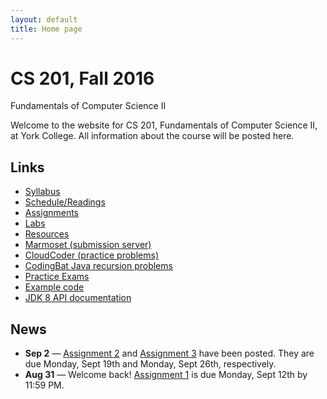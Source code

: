 ```yaml
---
layout: default
title: Home page
---
```


# CS 201, Fall 2016

<div id="subtitle">Fundamentals of Computer Science II</div>

Welcome to the website for CS 201, Fundamentals of Computer Science II, at York College.  All information about the course will be posted here.

## Links

* [Syllabus](syllabus.html)
* [Schedule/Readings](schedule.html)
* [Assignments](assign/index.html)
* [Labs](labs/index.html)
* [Resources](resources/index.html)
* [Marmoset (submission server)](https://cs.ycp.edu/marmoset)
* [CloudCoder (practice problems)](https://cs.ycp.edu/cloudcoder)
* [CodingBat Java recursion problems](http://codingbat.com/java/Recursion-1)
* [Practice Exams](practice/index.html)
* [Example code](examples/index.html)
* [JDK 8 API documentation](https://docs.oracle.com/javase/8/docs/api/)

## News

* **Sep 2** &mdash; [Assignment 2](assign/assign02.html) and [Assignment 3](assign/assign03.html) have been posted. They are due Monday, Sept 19th and Monday, Sept 26th, respectively.
* **Aug 31** &mdash; Welcome back!  [Assignment 1](assign/assign01.html) is due Monday, Sept 12th by 11:59 PM.
